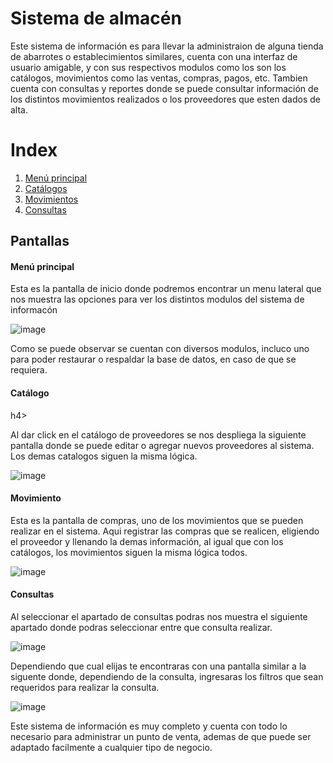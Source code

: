 <h1>Sistema de almacén</h1>
<p>Este sistema de información es para llevar la administraion de alguna tienda de abarrotes o establecimientos similares, cuenta con una interfaz de usuario amigable, y con sus respectivos modulos como los son los catálogos, movimientos como las ventas, compras, pagos, etc. Tambien cuenta con consultas y reportes donde se puede consultar información de los distintos movimientos realizados o los proveedores que esten dados de alta.</p>

<h1>Index</h1>
<ol>
  <li><a href="#1">Menú principal</a></li>
  <li><a href="#2">Catálogos</a></li>
  <li><a href="#3">Movimientos</a></li>
  <li><a href="#4">Consultas</a></li>
</ol>

<h2>Pantallas</h2>
<h4 id="1">Menú principal</h4>
<p>Esta es la pantalla de inicio donde podremos encontrar un menu lateral que nos muestra las opciones para ver los distintos modulos del sistema de informacón</p>

![image](https://github.com/user-attachments/assets/d93e7166-6f6d-493d-8f4f-a024c0db5415)

<p>Como se puede observar se cuentan con diversos modulos, incluco uno para poder restaurar o respaldar la base de datos, en caso de que se requiera.</p>

<h4 id="2">Catálogo</h4>h4>
<p>Al dar click en el catálogo de proveedores se nos despliega la siguiente pantalla donde se puede editar o agregar nuevos proveedores al sistema. Los demas catalogos siguen la misma lógica.</p>

![image](https://github.com/user-attachments/assets/688e442f-fa7f-40a0-8fe1-336c64bdc861)

<h4 id="3">Movimiento</h4>
<p>Esta es la pantalla de compras, uno de los movimientos que se pueden realizar en el sistema. Aqui registrar las compras que se realicen, eligiendo el proveedor y llenando la demas información, al igual que con los catálogos, los movimientos siguen la misma lógica todos.</p>

![image](https://github.com/user-attachments/assets/6d991d99-5609-4e30-91fb-92fb3aa5ad5d)

<h4 id="4">Consultas</h4>
<p>Al seleccionar el apartado de consultas podras nos muestra el siguiente apartado donde podras seleccionar entre que consulta realizar.</p>

![image](https://github.com/user-attachments/assets/eaaada2a-4e9b-4f96-a40c-b9e9e1679cc6)

<p>Dependiendo que cual elijas te encontraras con una pantalla similar a la siguente donde, dependiendo de la consulta, ingresaras los filtros que sean requeridos para realizar la consulta.</p>

![image](https://github.com/user-attachments/assets/55a95000-ddda-4235-b8e7-45f1ef3c4bef)

<p>Este sistema de información es muy completo y cuenta con todo lo necesario para administrar un punto de venta, ademas de que puede ser adaptado facilmente a cualquier tipo de negocio.</p>





